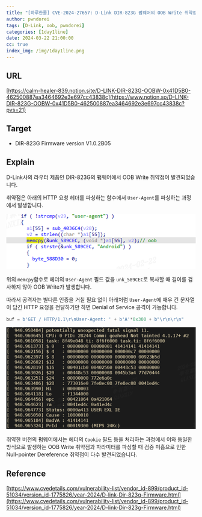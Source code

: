 ```yaml
---
title: "[하루한줄] CVE-2024-27657: D-Link DIR-823G 펌웨어의 OOB Write 취약점"
author: pwndorei
tags: [D-Link, oob, pwndorei]
categories: [1day1line]
date: 2024-03-22 21:00:00
cc: true
index_img: /img/1day1line.png
---
```


## URL

[https://calm-healer-839.notion.site/D-LINK-DIR-823G-OOBW-0x41D5B0-462500887ea3464692e3e697cc43838c](https://www.notion.so/D-LINK-DIR-823G-OOBW-0x41D5B0-462500887ea3464692e3e697cc43838c?pvs=21)

## Target

- DIR-823G Firmware version V1.0.2B05

## Explain

D-Link사의 라우터 제품인 DIR-823G의 펌웨어에서 OOB Write 취약점이 발견되었습니다.

취약점은 아래의 HTTP 요청 헤더를 파싱하는 함수에서 `User-Agent`를 파싱하는 과정에서 발생합니다.

![Untitled](2024-03-22/Untitled.png)

위의 `memcpy`함수로 헤더의 `User-Agent` 필드 값을 `unk_589CEC`로 복사할 때 길이를 검사하지 않아 OOB Write가 발생합니다.

따라서 공격자는 별다른 인증을 거칠 필요 없이 아래처럼 `User-Agent`에 매우 긴 문자열이 담긴 HTTP 요청을 전달하기만 하면 Denial of Service 공격이 가능합니다.

```python
buf = b'GET / HTTP/1.1\r\nUser-Agent: ' + b'A'*0x300 + b"\r\n\r\n"
```

![Untitled](2024-03-22/Untitled%201.png)

취약한 버전의 펌웨어에서는 헤더의 `Cookie` 필드 등을 처리하는 과정에서 이와 동일한 방식으로 발생하는 OOB Write 취약점과 파라미터를 파싱할 때 검증 미흡으로 인한 Null-pointer Dereference 취약점이 다수 발견되었습니다.

## Reference

[https://www.cvedetails.com/vulnerability-list/vendor_id-899/product_id-51034/version_id-1775826/year-2024/D-link-Dir-823g-Firmware.html](https://www.cvedetails.com/vulnerability-list/vendor_id-899/product_id-51034/version_id-1775826/year-2024/D-link-Dir-823g-Firmware.html)